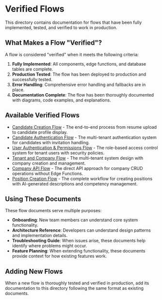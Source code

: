 # Verified Flows

This directory contains documentation for flows that have been fully implemented, tested, and verified to work in production.

## What Makes a Flow "Verified"?

A flow is considered "verified" when it meets the following criteria:

1. **Fully Implemented**: All components, edge functions, and database tables are complete.
2. **Production Tested**: The flow has been deployed to production and successfully tested.
3. **Error Handling**: Comprehensive error handling and fallbacks are in place.
4. **Documentation Complete**: The flow has been thoroughly documented with diagrams, code examples, and explanations.

## Available Verified Flows

- [Candidate Creation Flow](./CANDIDATE_FLOW.md) - The end-to-end process from resume upload to candidate profile display.
- [Candidate Authentication Flow](./CANDIDATE_AUTH_FLOW.md) - The multi-tenant authentication system for candidates with invitation handling.
- [User Authentication & Permissions Flow](./USER_AUTH_PERMISSIONS_FLOW.md) - The role-based access control system for tenant users with security policies.
- [Tenant and Company Flow](./TENANT_COMPANY_FLOW.md) - The multi-tenant system design with company creation and management.
- [Company API Flow](./COMPANY_API_FLOW.md) - The direct API approach for company CRUD operations without Edge Functions.
- [Position Creation Flow](./POSITION_CREATION_FLOW.md) - The complete workflow for creating positions with AI-generated descriptions and competency management.

## Using These Documents

These flow documents serve multiple purposes:

- **Onboarding**: New team members can understand core system functionality.
- **Architecture Reference**: Developers can understand design patterns and implementation details.
- **Troubleshooting Guide**: When issues arise, these documents help identify where problems might occur.
- **Feature Planning**: When extending functionality, these documents provide context for how existing features work.

## Adding New Flows

When a new flow is thoroughly tested and verified in production, add its documentation to this directory following the same format as existing documents. 